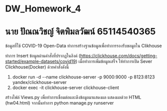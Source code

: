 # DW_Homework_4
# นาย ปัณณวิชญ์ จิตพิมลวัฒน์ 65114540365

ข้อมูลที่ใช้ COVID-19 Open-Data
ทำการสร้างฐานข้อมูลเพื่อทำการรองรับขอมูลใน Clikhouse

ทำการ Insert ข้อมูลผ่านคำสั่งที่ปรากฏในลิงค์ (https://clickhouse.com/docs/getting-started/example-datasets/covid19)
เมื่อทำการเพิ่มข้อมูลเสร็จ ให้ทำการเปิด Sever Clickhouse(Docker) ด้วยคำสั่งดังนี้
1. docker run -d --name clickhouse-server -p 9000:9000 -p 8123:8123 yandex/clickhouse-server
2. docker exec -it clickhouse-server clickhouse-client


สร้างไฟล์ Views.py เพื่อทำการเชื่อมต่อและดึงข้อมูลมาแสดงผล
แสดงผลด้วย HTML (hw04.html)
จากนั้นทำการ python manage.py runserver
